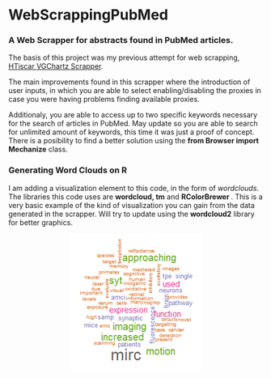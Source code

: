 # WebScrappingPubMed
### A Web Scrapper for abstracts found in PubMed articles.

The basis of this project was my previous attempt for web scrapping, [HTiscar VGChartz Scrapper](https://github.com/HTiscar/WebScrappingVGC).

The main improvements found in this scrapper where the introduction of user inputs, in which you are able to select enabling/disabling the proxies in case you were having problems finding available proxies. 

Additionaly, you are able to access up to two specific keywords necessary for the search of articles in PubMed. May update so you are able to search for unlimited amount of keywords, this time it was just a proof of concept. There is a posibility to find a better solution using the <b>from Browser import Mechanize</b> class. 

### Generating Word Clouds on R

I am adding a visualization element to this code, in the form of <i>wordclouds</i>. The libraries this code uses are <b>wordcloud, tm</b> and <b> RColorBrewer </b>. This is a very basic example of the kind of visualization you can gain from the data generated in the scrapper. Will try to update using the <b>wordcloud2</b> library for better graphics. 

 <p align="center"><img src="https://github.com/HTiscar/WebScrappingPubMed/blob/master/neuronwordcloud.png"></p>
